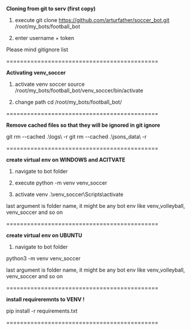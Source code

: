 **Cloning from git to serv (first copy)**

1. execute
git clone https://github.com/arturfather/soccer_bot.git /root/my_bots/football_bot

2. enter username + token

Please mind gitignore list

============================================

**Activating venv_soccer**

1. activate venv soccer
 source /root/my_bots/football_bot/venv_soccer/bin/activate

2. change path
cd /root/my_bots/football_bot/


============================================


**Remove cached files so that they will be ignored in git ignore**

git rm --cached .\logs\ -r
git rm --cached .\jsons_data\ -r

============================================

**create  virtual env on WINDOWS and ACITVATE**

1. navigate to bot folder

2. execute
python -m venv venv_soccer

3. activate venv
.\venv_soccer\Scripts\activate

last argument is folder name, it might be any bot env like venv_volleyball, venv_soccer and so on


============================================

**create  virtual env on UBUNTU**

1. navigate to bot folder

python3 -m venv venv_soccer

last argument is folder name, it might be any bot env like venv_volleyball, venv_soccer and so on

============================================

**install requireremnts to VENV !**

pip install -r requirements.txt


============================================

